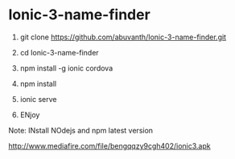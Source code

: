 # Ionic-3-name-finder

1. git clone https://github.com/abuvanth/Ionic-3-name-finder.git

2. cd Ionic-3-name-finder

3. npm install -g ionic cordova

4. npm install

5. ionic serve

6. ENjoy

Note: INstall NOdejs and npm latest version

http://www.mediafire.com/file/bengqqzy9cgh402/ionic3.apk
